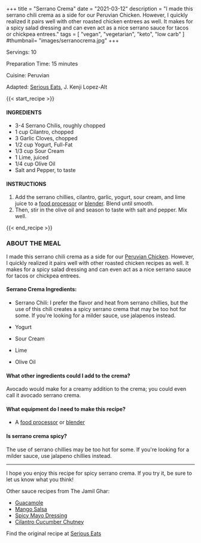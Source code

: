 +++
title = "Serrano Crema"
date = "2021-03-12"
description = "I made this serrano chili crema as a side for our Peruvian Chicken. However, I quickly realized it pairs well with other roasted chicken entrees as well. It makes for a spicy salad dressing and can even act as a nice serrano sauce for tacos or chickpea entrees."
tags = [
    "vegan",
    "vegetarian",
    "keto",
    "low carb"
]
#thumbnail= "images/serranocrema.jpg"
+++

Servings: 10 <!--more-->

Preparation Time: 15 minutes

Cuisine: Peruvian

Adapted: [Serious Eats](https://www.seriouseats.com/recipes/2017/07/peruvian-style-grilled-chicken-sandwiches-recipe.html), J. Kenji Lopez-Alt

{{< start_recipe >}}

#### INGREDIENTS 

* 3-4 Serrano Chilis, roughly chopped 
* 1 cup Cilantro, chopped 
* 3 Garlic Cloves, chopped 
* 1/2 cup Yogurt, Full-Fat 
* 1/3 cup Sour Cream 
* 1 Lime, juiced 
* 1/4 cup Olive Oil 
* Salt and Pepper, to taste
  
#### INSTRUCTIONS

1. Add the serrano chillies, cilantro, garlic, yogurt, sour cream, and lime juice to a [food processor](https://amzn.to/3vE4gs7) or [blender](https://amzn.to/2RqFDQM). Blend until smooth. 
2. Then, stir in the olive oil and season to taste with salt and pepper. Mix well. 

{{< end_recipe >}}

### ABOUT THE MEAL

I made this serrano chili crema as a side for our  [Peruvian Chicken](https://www.jamilghar.com/recipe/peruvian_chicken/). However, I quickly realized it pairs well with other roasted chicken recipes as well. It makes for a spicy salad dressing and can even act as a nice serrano sauce for tacos or chickpea entrees.

#### Serrano Crema Ingredients: 

* Serrano Chili: I prefer the flavor and heat from serrano chillies, but the use of this chili creates a spicy serrano crema that may be too hot for some. If you're looking for a milder sauce, use jalapenos instead. 

* Yogurt

* Sour Cream 

* Lime 

* Olive Oil

#### What other ingredients could I add to the crema? 
Avocado would make for a creamy addition to the crema; you could even call it avocado serrano crema. 

#### What equipment do I need to make this recipe?

* A [food processor](https://amzn.to/3vE4gs7) or [blender](https://amzn.to/2RqFDQM) 

#### Is serrano crema spicy? 
The use of serrano chillies may be too hot for some. If you're looking for a milder sauce, use jalapeno chillies instead. 
  
----

I hope you enjoy this recipe for spicy serrano crema. If you try it, be sure to let us know what you think!

Other sauce recipes from The Jamil Ghar:
* [Guacamole](https://www.jamilghar.com/recipe/guacamole/)
* [Mango Salsa](https://www.jamilghar.com/recipe/mango_salsa/)
* [Spicy Mayo Dressing](https://www.jamilghar.com/recipe/spicy_mayo_dressing/)
* [Cilantro Cucumber Chutney](https://www.jamilghar.com/recipe/cilantro_cucumber_chutney/)

Find the original recipe at [Serious Eats](https://www.seriouseats.com/recipes/2017/07/peruvian-style-grilled-chicken-sandwiches-recipe.html)
